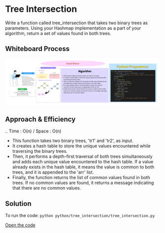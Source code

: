 # Tree Intersection
Write a function called tree_intersection that takes two binary trees as parameters. Using your Hashmap implementation as a part of your algorithm, return a set of values found in both trees.

## Whiteboard Process
![img](./tree%20intersection.png)

## Approach & Efficiency
.. Time : O(n) / Space : O(n)
- This function takes two binary trees, 'tr1' and 'tr2', as input.
- It creates a hash table to store the unique values encountered while traversing the binary trees.
- Then, it performs a depth-first traversal of both trees simultaneously and adds each unique value
        encountered to the hash table. If a value already exists in the hash table, it means the value is common
        to both trees, and it is appended to the 'arr' list.
- Finally, the function returns the list of common values found in both trees. If no common values are found,
        it returns a message indicating that there are no common values.

## Solution
To run the code: `python python/tree_intersection/tree_intersection.py`

[Open the code](./tree_intersection.py)